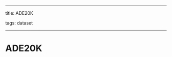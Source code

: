 
---

title: ADE20K

tags: dataset 

---

# ADE20K


















































